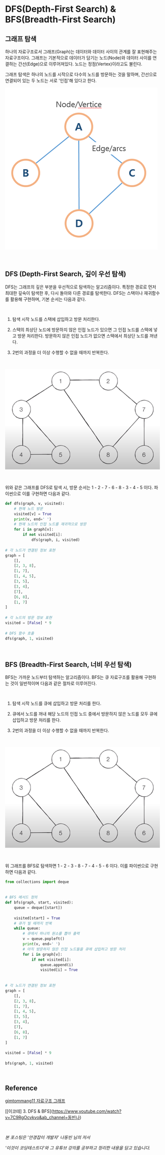 # DFS(Depth-First Search) & BFS(Breadth-First Search)

## 그래프 탐색

하나의 자료구조로서 그래프(Graph)는 데이터와 데이터 사이의 관계를 잘 표현해주는 자료구조이다. 그래프는 기본적으로 데이터가 담기는 노드(Node)와 데이터 사이를 연결하는 간선(Edge)으로 이루어져있다. 노드는 정점(Vertex)이라고도 불린다.

그래프 탐색은 하나의 노드를 시작으로 다수의 노드를 방문하는 것을 말하며, 간선으로 연결되어 있는 두 노드는 서로 '인접'해 있다고 한다.

![img](../image/algorithm_img/node_edge.png)

​    

## DFS (Depth-First Search, 깊이 우선 탐색)

DFS는 그래프의 깊은 부분을 우선적으로 탐색하는 알고리즘이다. 특정한 경로로 먼저 최대한 깊숙이 탐색한 후, 다시 돌아와 다른 경로를 탐색한다. DFS는 스택이나 재귀함수를 활용해 구현하며, 기본 순서는 다음과 같다.

​    

1. 탐색 시작 노드를 스택에 삽입하고 방문 처리한다.

2. 스택의 최상단 노드에 방문하지 않은 인접 노드가 있으면 그 인접 노드를 스택에 넣고 방문 처리한다. 방문하지 않은 인접 노드가 없으면 스택에서 최상단 노드를 꺼낸다.

3. 2번의 과정을 더 이상 수행할 수 없을 때까지 반복한다.

​    

![img](../image/algorithm_img/dfs.png)

​    

위와 같은 그래프를 DFS로 탐색 시, 방문 순서는 1 - 2 - 7 - 6 - 8 - 3 - 4 - 5 이다. 파이썬으로 이를 구현하면 다음과 같다.

```python
def dfs(graph, v, visited):
    # 현재 노드 방문
    visited[v] = True
    print(v, end=' ')
    # 현재 노드의 인접 노드를 재귀적으로 방문
    for i in graph[v]:
        if not visited[i]:
            dfs(graph, i, visited)

# 각 노드가 연결된 정보 표현
graph = [
    [],
    [2, 3, 8],
    [1, 7],
    [1, 4, 5],
    [3, 5],
    [3, 4],
    [7],
    [6, 8],
    [1, 7]
]

# 각 노드의 방문 정보 표현
visited = [False] * 9

# DFS 함수 호출
dfs(graph, 1, visited)
```

​    

## BFS (Breadth-First Search, 너비 우선 탐색)

BFS는 가까운 노드부터 탐색하는 알고리즘이다. BFS는 큐 자료구조를 활용해 구현하는 것이 일반적이며 다음과 같은 절차로 이루어진다.

​    

1. 탐색 시작 노드를 큐에 삽입하고 방문 처리를 한다.

2. 큐에서 노드를 꺼내 해당 노드의 인접 노드 중에서 방문하지 않은 노드를 모두 큐에 삽입하고 방문 처리를 한다.

3. 2번의 과정을 더 이상 수행할 수 없을 때까지 반복한다.

​    

![img](../image/algorithm_img/bfs.png)

​    

위 그래프를 BFS로 탐색하면 1 - 2 - 3 - 8 - 7 - 4 - 5 - 6 이다. 이를 파이썬으로 구현하면 다음과 같다.

```python
from collections import deque


# BFS 메서드 정의
def bfs(graph, start, visited):
    queue = deque([start])

    visited[start] = True
    # 큐가 빌 때까지 반복
    while queue:
        # 큐에서 하나의 원소를 뽑아 출력
        v = queue.popleft()
        print(v, end=' ')
        # 아직 방문하지 않은 인접 노드들을 큐에 삽입하고 방문 처리
        for i in graph[v]:
            if not visited[i]:
                queue.append(i)
                visited[i] = True


# 각 노드가 연결된 정보 표현
graph = [
    [],
    [2, 3, 8],
    [1, 7],
    [1, 4, 5],
    [3, 5],
    [3, 4],
    [7],
    [6, 8],
    [1, 7]
]

visited = [False] * 9

bfs(graph, 1, visited)
```

​    

## Reference

[gimtommang11 자료구조 그래프](https://velog.io/@gimtommang11/자료구조그래프)

[\[이코테] 3. DFS & BFS](https://www.youtube.com/watch?v=7C9RgOcvkvo&ab_channel=동빈나)

​    

*본 포스팅은 '안경잡이 개발자' 나동빈 님의 저서*

*'이것이 코딩테스트다'와 그 유튜브 강의를 공부하고 정리한 내용을 담고 있습니다.*